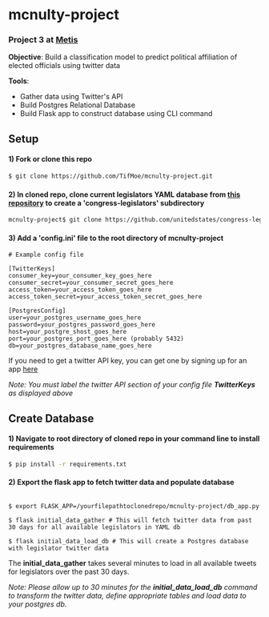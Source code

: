 # mcnulty-project

### Project 3 at [Metis](www.thisismetis.com)
**Objective**: Build a classification model to predict political affiliation of elected officials using twitter data

**Tools**:
- Gather data using Twitter's API
- Build Postgres Relational Database
- Build Flask app to construct database using CLI command

## Setup

#### 1) Fork or clone this repo
```bash
$ git clone https://github.com/TifMoe/mcnulty-project.git
```

#### 2) In cloned repo, clone current legislators YAML database from [this repository](https://github.com/unitedstates/congress-legislators) to create a 'congress-legislators' subdirectory
```bash
mcnulty-project$ git clone https://github.com/unitedstates/congress-legislators.git
```

#### 3) Add a 'config.ini' file to the root directory of mcnulty-project
```
# Example config file

[TwitterKeys]
consumer_key=your_consumer_key_goes_here
consumer_secret=your_consumer_secret_goes_here
access_token=your_access_token_goes_here
access_token_secret=your_access_token_secret_goes_here

[PostgresConfig]
user=your_postgres_username_goes_here
password=your_postgres_password_goes_here
host=your_postgre_shost_goes_here
port=your_postgres_port_goes_here (probably 5432)
db=your_postgres_database_name_goes_here
```
If you need to get a twitter API key, you can get one by signing up for an app [here](https://apps.twitter.com/app/new)

*Note: You must label the twitter API section of your config file **TwitterKeys** as displayed above*

## Create Database

#### 1) Navigate to root directory of cloned repo in your command line to install requirements
```bash
$ pip install -r requirements.txt
```

#### 2) Export the flask app to fetch twitter data and populate database
```bassh

$ export FLASK_APP=/yourfilepathtoclonedrepo/mcnulty-project/db_app.py

$ flask initial_data_gather # This will fetch twitter data from past 30 days for all available legislators in YAML db

$ flask initial_data_load_db # This will create a Postgres database with legislator twitter data
```
The **initial_data_gather** takes several minutes to load in all available tweets for legislators over the past 30 days. 

*Note: Please allow up to 30 minutes for the **initial_data_load_db** command to transform the twitter data, define appropriate tables and load data to your postgres db.*


